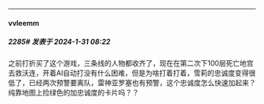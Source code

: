 
*****

####  vvleemm  
##### 2285#       发表于 2024-1-31 08:22

之前打折买了这个游戏，三条线的人物都收齐了，现在在第二次下100层死亡地宫去救沃连，开着AI自动打没有什么困难，但是为啥打着打着，雪莉的忠诚度变得很低了，已经两次预警要离队，雷神亚罗塞也有预警，这个忠诚度怎么快速加起来？纯靠地图上捡绿色的加忠诚度的卡片吗？？

